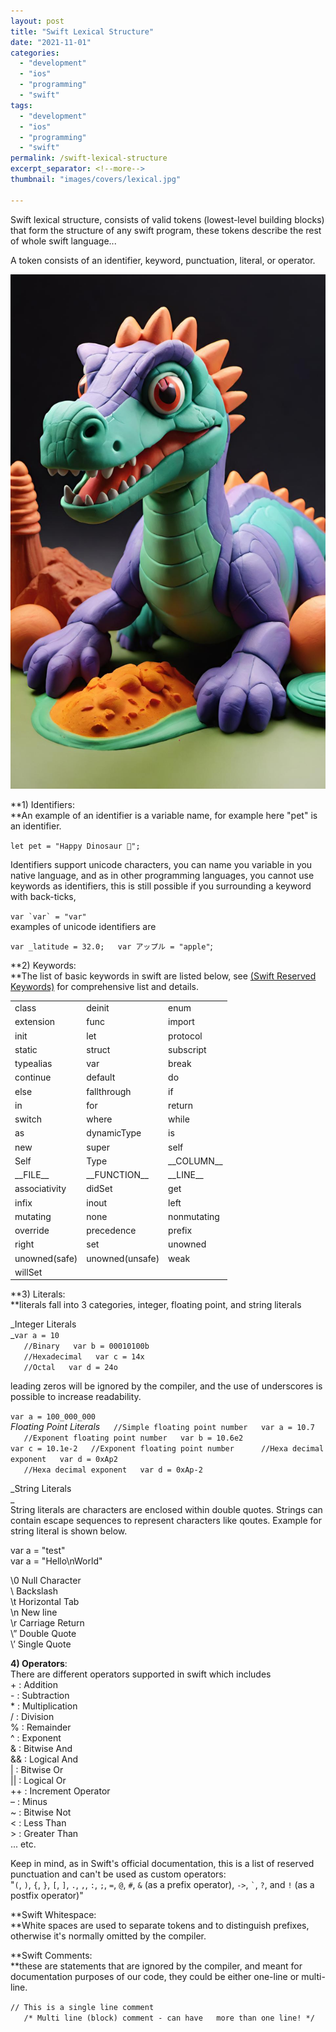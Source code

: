 ```yaml
---
layout: post
title: "Swift Lexical Structure"
date: "2021-11-01"
categories: 
  - "development"
  - "ios"
  - "programming"
  - "swift"
tags: 
  - "development"
  - "ios"
  - "programming"
  - "swift"
permalink: /swift-lexical-structure
excerpt_separator: <!--more-->
thumbnail: "images/covers/lexical.jpg"

---
```


Swift lexical structure, consists of valid tokens (lowest-level building blocks) that form the structure of any swift program, these tokens describe the rest of whole swift language...  
  
A token consists of an identifier, keyword, punctuation, literal, or operator.  
<!--more-->
![](images/covers/lexical_full.jpg)

**1) Identifiers:  
**An example of an identifier is a variable name, for example here "pet" is an identifier.  
  
`let pet = "Happy Dinosaur 🦖";`

Identifiers support unicode characters, you can name you variable in you native language, and as in other programming languages, you cannot use keywords as identifiers, this is still possible if you surrounding a keyword with back-ticks,

``var `var` = "var"   ``  
examples of unicode identifiers are

`var _latitude = 32.0;   var アップル = "apple"`;  
  
**2) Keywords:  
**The list of basic keywords in swift are listed below, see [(Swift Reserved Keywords)](https://swiftbydeya.com/swift-keywords/) for comprehensive list and details.

<table><tbody><tr><td>class</td><td>deinit</td><td>enum</td></tr><tr><td>extension</td><td>func</td><td>import</td></tr><tr><td>init</td><td>let</td><td>protocol</td></tr><tr><td>static</td><td>struct</td><td>subscript</td></tr><tr><td>typealias</td><td>var</td><td>break</td></tr><tr><td>continue</td><td>default</td><td>do</td></tr><tr><td>else</td><td>fallthrough</td><td>if</td></tr><tr><td>in</td><td>for</td><td>return</td></tr><tr><td>switch</td><td>where</td><td>while</td></tr><tr><td>as</td><td>dynamicType</td><td>is</td></tr><tr><td>new</td><td>super</td><td>self</td></tr><tr><td>Self</td><td>Type</td><td>__COLUMN__</td></tr><tr><td>__FILE__</td><td>__FUNCTION__</td><td>__LINE__</td></tr><tr><td>associativity</td><td>didSet</td><td>get</td></tr><tr><td>infix</td><td>inout</td><td>left</td></tr><tr><td>mutating</td><td>none</td><td>nonmutating</td></tr><tr><td>override</td><td>precedence</td><td>prefix</td></tr><tr><td>right</td><td>set</td><td>unowned</td></tr><tr><td>unowned(safe)</td><td>unowned(unsafe)</td><td>weak</td></tr><tr><td>willSet</td></tr></tbody></table>

**3) Literals:  
**literals fall into 3 categories, integer, floating point, and string literals  
  
_Integer Literals  
_`var a = 10`  
`   //Binary   var b = 00010100b`  
`   //Hexadecimal   var c = 14x`  
`   //Octal   var d = 24o`  
  
leading zeros will be ignored by the compiler, and the use of underscores is possible to increase readability.  
  
`var a = 100_000_000   `  
_Floating Point Literals`   `_`//Simple floating point number   var a = 10.7`  
`   //Exponent floating point number   var b = 10.6e2`  
`var c = 10.1e-2   //Exponent floating point number      //Hexa decimal exponent   var d = 0xAp2`  
`   //Hexa decimal exponent   var d = 0xAp-2`  
  
_String Literals  
_  
String literals are characters are enclosed within double quotes. Strings can contain escape sequences to represent characters like qoutes. Example for string literal is shown below.

var a = "test"  
var a = "Hello\\nWorld"  
  
\\0 Null Character  
\\ Backslash  
\\t Horizontal Tab  
\\n New line  
\\r Carriage Return  
\\” Double Quote  
\\’ Single Quote  
  
  
**4) Operators**:  
There are different operators supported in swift which includes  
\+ : Addition  
\- : Subtraction  
\* : Multiplication  
/ : Division  
% : Remainder  
^ : Exponent  
& : Bitwise And  
&& : Logical And  
| : Bitwise Or  
|| : Logical Or  
++ : Increment Operator  
– : Minus  
~ : Bitwise Not  
< : Less Than  
\> : Greater Than  
... etc.  
  
Keep in mind, as in Swift's official documentation, this is a list of reserved punctuation and can't be used as custom operators:  
"`(`, `)`, `{`, `}`, `[`, `]`, `.`, `,`, `:`, `;`, `=`, `@`, `#`, `&` (as a prefix operator), `->`, `` ` ``, `?`, and `!` (as a postfix operator)"  
  
**Swift Whitespace:  
**White spaces are used to separate tokens and to distinguish prefixes, otherwise it's normally omitted by the compiler.

**Swift Comments:  
**these are statements that are ignored by the compiler, and meant for documentation purposes of our code, they could be either one-line or multi-line.

`// This is a single line comment`  
`   /* Multi line (block) comment - can have   more than one line! */`
